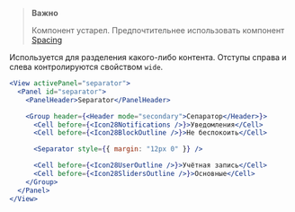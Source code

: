 > **Важно**
>
> Компонент устарел. Предпочтительнее использовать компонент [Spacing](#!/Spacing)

Используется для разделения какого-либо контента. Отступы справа и слева контролируются свойством `wide`.

```jsx
<View activePanel="separator">
  <Panel id="separator">
    <PanelHeader>Separator</PanelHeader>

    <Group header={<Header mode="secondary">Сепаратор</Header>}>
      <Cell before={<Icon28Notifications />}>Уведомления</Cell>
      <Cell before={<Icon28BlockOutline />}>Не беспокоить</Cell>

      <Separator style={{ margin: "12px 0" }} />

      <Cell before={<Icon28UserOutline />}>Учётная запись</Cell>
      <Cell before={<Icon28SlidersOutline />}>Основные</Cell>
    </Group>
  </Panel>
</View>
```
